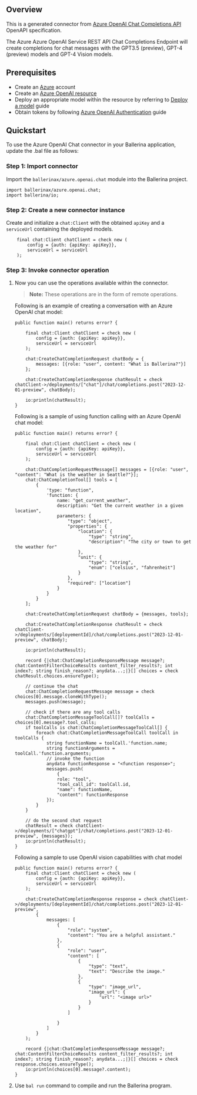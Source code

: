 ## Overview
This is a generated connector from [Azure OpenAI Chat Completions API](https://learn.microsoft.com/en-us/azure/cognitive-services/openai/reference#chat-completions/) OpenAPI specification.

The Azure Azure OpenAI Service REST API Chat Completions Endpoint will create completions for chat messages with the GPT3.5 (preview), GPT-4 (preview) models and GPT-4 Vision models.

## Prerequisites
- Create an [Azure](https://azure.microsoft.com/en-us/features/azure-portal/) account
- Create an [Azure OpenAI resource](https://learn.microsoft.com/en-us/azure/cognitive-services/openai/how-to/create-resource)
- Deploy an appropriate model within the resource by referring to [Deploy a model](https://learn.microsoft.com/en-us/azure/cognitive-services/openai/how-to/create-resource?pivots=web-portal#deploy-a-model) guide
- Obtain tokens by following [Azure OpenAI Authentication](https://learn.microsoft.com/en-us/azure/cognitive-services/openai/reference#authentication) guide

## Quickstart

To use the Azure OpenAI Chat connector in your Ballerina application, update the .bal file as follows:

### Step 1: Import connector
Import the `ballerinax/azure.openai.chat` module into the Ballerina project.

```ballerina
import ballerinax/azure.openai.chat;
import ballerina/io;
```

### Step 2: Create a new connector instance

Create and initialize a `chat:Client` with the obtained `apiKey` and a `serviceUrl` containing the deployed models.

```ballerina
    final chat:Client chatClient = check new (
        config = {auth: {apiKey: apiKey}},
        serviceUrl = serviceUrl
    );
```

### Step 3: Invoke connector operation
1. Now you can use the operations available within the connector.

    >**Note:** These operations are in the form of remote operations.


   Following is an example of creating a conversation with an Azure OpenAI chat model:

    ```ballerina
    public function main() returns error? {

        final chat:Client chatClient = check new (
            config = {auth: {apiKey: apiKey}},
            serviceUrl = serviceUrl
        );

        chat:CreateChatCompletionRequest chatBody = {
            messages: [{role: "user", content: "What is Ballerina?"}]  
        };

        chat:CreateChatCompletionResponse chatResult = check chatClient->/deployments/["chat"]/chat/completions.post("2023-12-01-preview", chatBody);

        io:println(chatResult);
    }
    ```

    Following is a sample of using function calling with an Azure OpenAI chat model:

    ```ballerina
    public function main() returns error? {

        final chat:Client chatClient = check new (
            config = {auth: {apiKey: apiKey}},
            serviceUrl = serviceUrl
        );

        chat:ChatCompletionRequestMessage[] messages = [{role: "user", "content": "What is the weather in Seattle?"}];
        chat:ChatCompletionTool[] tools = [
            {
                'type: "function",
                'function: {
                    name: "get_current_weather",
                    description: "Get the current weather in a given location",
                    parameters: {
                        "type": "object",
                        "properties": {
                            "location": {
                                "type": "string",
                                "description": "The city or town to get the weather for"
                            },
                            "unit": {
                                "type": "string",
                                "enum": ["celsius", "fahrenheit"]
                            }
                        },
                        "required": ["location"]
                    }
                }
            }
        ];

        chat:CreateChatCompletionRequest chatBody = {messages, tools};

        chat:CreateChatCompletionResponse chatResult = check chatClient->/deployments/[deployementId]/chat/completions.post("2023-12-01-preview", chatBody);

        io:println(chatResult);

        record {|chat:ChatCompletionResponseMessage message?; chat:ContentFilterChoiceResults content_filter_results?; int index?; string finish_reason?; anydata...;|}[] choices = check chatResult.choices.ensureType();

        // continue the chat
        chat:ChatCompletionRequestMessage message = check choices[0].message.cloneWithType();
        messages.push(message);

        // check if there are any tool calls
        chat:ChatCompletionMessageToolCall[]? toolCalls = choices[0].message?.tool_calls;
        if toolCalls is chat:ChatCompletionMessageToolCall[] {
            foreach chat:ChatCompletionMessageToolCall toolCall in toolCalls {
                string functionName = toolCall.'function.name;
                string functionArguments = toolCall.'function.arguments;
                // invoke the function
                anydata functionResponse = "<function response>";
                messages.push(
                    {
                    role: "tool",
                    "tool_call_id": toolCall.id,
                    "name": functionName,
                    "content": functionResponse
                });
            }
        }

        // do the second chat request
        chatResult = check chatClient->/deployments/["chatgpt"]/chat/completions.post("2023-12-01-preview", {messages});
        io:println(chatResult);
    }
    ```

    Following a sample to use OpenAI vision capabilities with chat model
    ```ballerina
    public function main() returns error? {
        final chat:Client chatClient = check new (
            config = {auth: {apiKey: apiKey}},
            serviceUrl = serviceUrl
        );

        chat:CreateChatCompletionResponse response = check chatClient->/deployments/[deployementId]/chat/completions.post("2023-12-01-preview",
            {
                messages: [
                    {
                        "role": "system",
                        "content": "You are a helpful assistant."
                    },
                    {
                        "role": "user",
                        "content": [
                            {
                                "type": "text",
                                "text": "Describe the image."
                            },
                            {
                                "type": "image_url",
                                "image_url": {
                                    "url": "<image url>"
                                }
                            }
                        ]

                    }
                ]
            }
        );

        record {|chat:ChatCompletionResponseMessage message?; chat:ContentFilterChoiceResults content_filter_results?; int index?; string finish_reason?; anydata...;|}[] choices = check response.choices.ensureType();
        io:println(choices[0].message?.content);
    }
    ```

2. Use `bal run` command to compile and run the Ballerina program.